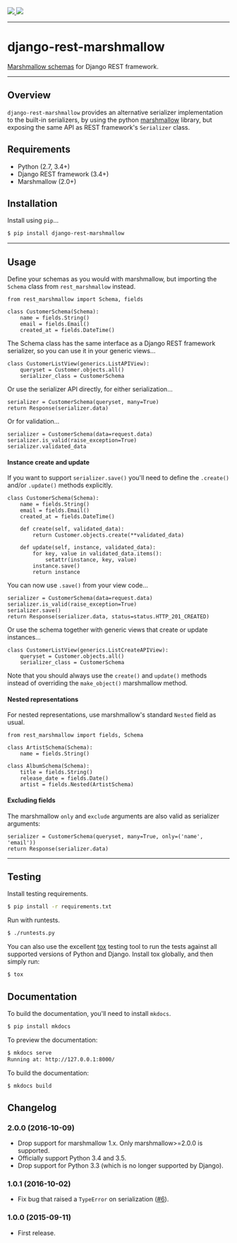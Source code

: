 <div class="badges">
    <a href="http://travis-ci.org/tomchristie/django-rest-marshmallow">
        <img src="https://travis-ci.org/tomchristie/django-rest-marshmallow.svg?branch=master">
    </a>
    <a href="https://pypi.python.org/pypi/django-rest-marshmallow">
        <img src="https://img.shields.io/pypi/v/django-rest-marshmallow.svg">
    </a>
</div>

---

# django-rest-marshmallow

[Marshmallow schemas][marshmallow] for Django REST framework.

---

## Overview

`django-rest-marshmallow` provides an alternative serializer implementation to the built-in serializers, by using the python [marshmallow] library, but exposing the same API as REST framework's `Serializer` class.

## Requirements

* Python (2.7, 3.4+)
* Django REST framework (3.4+)
* Marshmallow (2.0+)

## Installation

Install using `pip`...

```bash
$ pip install django-rest-marshmallow
```

---

## Usage

Define your schemas as you would with marshmallow, but importing the `Schema` class from `rest_marshmallow` instead.

    from rest_marshmallow import Schema, fields

    class CustomerSchema(Schema):
        name = fields.String()
        email = fields.Email()
        created_at = fields.DateTime()

The Schema class has the same interface as a Django REST framework serializer, so you can use it in your generic views...

    class CustomerListView(generics.ListAPIView):
        queryset = Customer.objects.all()
        serializer_class = CustomerSchema

Or use the serializer API directly, for either serialization...

    serializer = CustomerSchema(queryset, many=True)
    return Response(serializer.data)

Or for validation...

    serializer = CustomerSchema(data=request.data)
    serializer.is_valid(raise_exception=True)
    serializer.validated_data

#### Instance create and update

If you want to support `serializer.save()` you'll need to define the `.create()` and/or `.update()` methods explicitly.

    class CustomerSchema(Schema):
        name = fields.String()
        email = fields.Email()
        created_at = fields.DateTime()

        def create(self, validated_data):
            return Customer.objects.create(**validated_data)

        def update(self, instance, validated_data):
            for key, value in validated_data.items():
                setattr(instance, key, value)
            instance.save()
            return instance

You can now use `.save()` from your view code…

    serializer = CustomerSchema(data=request.data)
    serializer.is_valid(raise_exception=True)
    serializer.save()
    return Response(serializer.data, status=status.HTTP_201_CREATED)

Or use the schema together with generic views that create or update instances...

    class CustomerListView(generics.ListCreateAPIView):
        queryset = Customer.objects.all()
        serializer_class = CustomerSchema

Note that you should always use the `create()` and `update()` methods instead of overriding the `make_object()` marshmallow method.

#### Nested representations

For nested representations, use marshmallow's standard `Nested` field as usual.

    from rest_marshmallow import fields, Schema

    class ArtistSchema(Schema):
        name = fields.String()

    class AlbumSchema(Schema):
        title = fields.String()
        release_date = fields.Date()
        artist = fields.Nested(ArtistSchema)

#### Excluding fields

The marshmallow `only` and `exclude` arguments are also valid as serializer arguments:

    serializer = CustomerSchema(queryset, many=True, only=('name', 'email'))
    return Response(serializer.data)

---

## Testing

Install testing requirements.

```bash
$ pip install -r requirements.txt
```

Run with runtests.

```bash
$ ./runtests.py
```

You can also use the excellent [tox](http://tox.readthedocs.org/en/latest/) testing tool to run the tests against all supported versions of Python and Django. Install tox globally, and then simply run:

```bash
$ tox
```

## Documentation

To build the documentation, you'll need to install `mkdocs`.

```bash
$ pip install mkdocs
```

To preview the documentation:

```bash
$ mkdocs serve
Running at: http://127.0.0.1:8000/
```

To build the documentation:

```bash
$ mkdocs build
```

## Changelog

### 2.0.0 (2016-10-09)

* Drop support for marshmallow 1.x. Only marshmallow>=2.0.0 is supported.
* Officially support Python 3.4 and 3.5.
* Drop support for Python 3.3 (which is no longer supported by Django).

### 1.0.1 (2016-10-02)

* Fix bug that raised a ``TypeError`` on serialization ([#6](https://github.com/tomchristie/django-rest-marshmallow/issues/6)).

### 1.0.0 (2015-09-11)

* First release.


[marshmallow]: https://marshmallow.readthedocs.org/en/latest/
